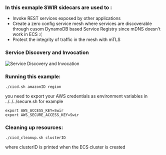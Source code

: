 ### In this exmaple SWIR sidecars are used to :

 * Invoke REST services exposed by other applications
 * Create a zero config service mesh where services are discoverable through cusom DynamoDB based Service Registry since mDNS doesn't work in ECS :( 
 * Protect the integrity of traffic in the mesh with mTLS


### Service Discovery and Invocation
![Service Discovery and Invocation](../../../graphics/example-solution-sdi.png)

### Running this example:

```./cicd.sh amazonID region```

you need to export your AWS credentials as environment variables in ../../../secure.sh for example

```
export AWS_ACCESS_KEY=Swir  
export AWS_SECURE_ACCESS_KEY=Swir
```

### Cleaning up resources:

```./cicd_cleanup.sh clusterID``` 

where clusterID is printed when the ECS cluster is created
